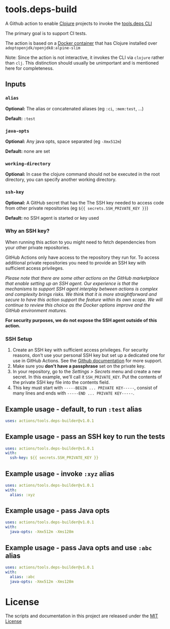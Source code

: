 # tools.deps-build
A Github action to enable [Clojure](https://clojure.org/index) projects to invoke the [tools.deps CLI](https://clojure.org/guides/deps_and_cli)

The primary goal is to support CI tests.

The action is based on a [Docker container](https://hub.docker.com/repository/docker/vouchio/clj-jdk8-alpine) that has Clojure installed over `adoptopenjdk/openjdk8:alpine-slim`

Note: Since the action is not interactive, it invokes the CLI via `clojure` rather than `clj`. This distinction should usually be unimportant and is mentioned here for completeness.

## Inputs

### `alias`

**Optional:** The alias or concatenated aliases (eg `:ci`, `:mem:test`, ...)

**Default:** `:test`

### `java-opts`

**Optional:** Any java opts, space separated (eg `-Xmx512m`)

**Default:** none are set

### `working-directory`

**Optional:** In case the clojure command should not be executed in the root directory, you can specify another working directory.

### `ssh-key`

**Optional:** A GitHub secret that has the The SSH key needed to access code from other private repositories (eg `${{ secrets.SSH_PRIVATE_KEY }}`)

**Default:** no SSH agent is started or key used

### Why an SSH key?
When running this action to you might need to fetch dependencies from your other private repositories.

GitHub Actions only have access to the repository they run for. To access additional private repositories you need to provide an SSH key with sufficient access privileges.

_Please note that there are some other actions on the GitHub marketplace that enable setting up an SSH agent. Our experience is that the mechanisms to support SSH agent interplay between actions is complex and complexity brings risks. We think that it is more straightforward and secure to have this action support the feature within its own scope. We will continue to review this choice as the Docker options improve and the GitHub environment matures._

**For security purposes, we do not expose the SSH agent outside of this action.**

### SSH Setup
1. Create an SSH key with sufficient access privileges. For security reasons, don't use your personal SSH key but set up a dedicated one for use in GitHub Actions. See the [Github documentation](https://developer.github.com/v3/guides/managing-deploy-keys/) for more support.
1. Make sure you **don't have a passphrase** set on the private key.
1. In your repository, go to the _Settings > Secrets_ menu and create a new secret. In this example, we'll call it `SSH_PRIVATE_KEY`. Put the contents of the private SSH key file into the contents field.
1. This key must start with `-----BEGIN ... PRIVATE KEY-----`, consist of many lines and ends with `-----END ... PRIVATE KEY-----`.

## Example usage - default, to run `:test` alias

```yaml 
uses: actions/tools.deps-builder@v1.0.1
```

## Example usage - pass an SSH key to run the tests

```yaml 
uses: actions/tools.deps-builder@v1.0.1
with:
  ssh-key: ${{ secrets.SSH_PRIVATE_KEY }}
```

## Example usage - invoke `:xyz` alias

```yaml 
uses: actions/tools.deps-builder@v1.0.1
with:
  alias: :xyz
```

## Example usage - pass Java opts

```yaml 
uses: actions/tools.deps-builder@v1.0.1
with:
  java-opts: -Xmx512m -Xms128m
```

## Example usage - pass Java opts and use `:abc` alias

```yaml 
uses: actions/tools.deps-builder@v1.0.1
with:
  alias: :abc
  java-opts: -Xmx512m -Xms128m
```

# License
The scripts and documentation in this project are released under the [MIT License](LICENSE)

